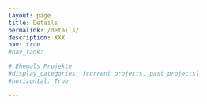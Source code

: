 ```yaml
---
layout: page
title: Details
permalink: /details/
description: XXX
nav: true
#nav_rank:

# Ehemals Projekte
#display_categories: [current projects, past projects]
#horizontal: True

---
```

